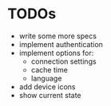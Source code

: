 # TODOs

* write some more specs
* implement authentication
* implement options for:
  * connection settings
  * cache time
  * language
* add device icons
* show current state
